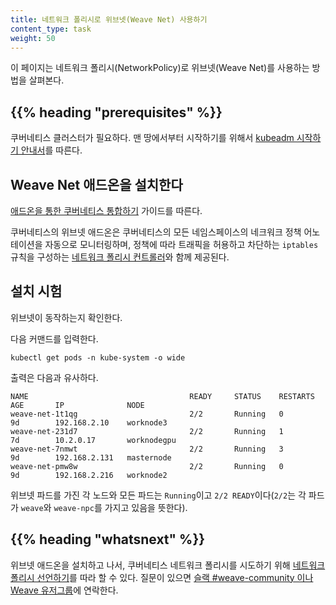 ```yaml
---
title: 네트워크 폴리시로 위브넷(Weave Net) 사용하기
content_type: task
weight: 50
---
```


<!-- overview -->

이 페이지는 네트워크 폴리시(NetworkPolicy)로 위브넷(Weave Net)를 사용하는 방법을 살펴본다.



## {{% heading "prerequisites" %}}


쿠버네티스 클러스터가 필요하다. 맨 땅에서부터 시작하기를 위해서 [kubeadm 시작하기 안내서](/docs/getting-started-guides/kubeadm/)를 따른다.



<!-- steps -->

## Weave Net 애드온을 설치한다

[애드온을 통한 쿠버네티스 통합하기](https://www.weave.works/docs/net/latest/kube-addon/) 가이드를 따른다.

쿠버네티스의 위브넷 애드온은 쿠버네티스의 모든 네임스페이스의 네크워크 정책 어노테이션을 자동으로 모니터링하며, 정책에 따라 트래픽을 허용하고 차단하는 `iptables` 규칙을 구성하는 [네트워크 폴리시 컨트롤러](https://www.weave.works/docs/net/latest/kube-addon/#npc)와 함께 제공된다.

## 설치 시험

위브넷이 동작하는지 확인한다.

다음 커맨드를 입력한다.

```shell
kubectl get pods -n kube-system -o wide
```

출력은 다음과 유사하다.

```
NAME                                    READY     STATUS    RESTARTS   AGE       IP              NODE
weave-net-1t1qg                         2/2       Running   0          9d        192.168.2.10    worknode3
weave-net-231d7                         2/2       Running   1          7d        10.2.0.17       worknodegpu
weave-net-7nmwt                         2/2       Running   3          9d        192.168.2.131   masternode
weave-net-pmw8w                         2/2       Running   0          9d        192.168.2.216   worknode2
```

위브넷 파드를 가진 각 노드와 모든 파드는 `Running`이고 `2/2 READY`이다(`2/2`는 각 파드가 `weave`와 `weave-npc`를 가지고 있음을 뜻한다).



## {{% heading "whatsnext" %}}


위브넷 애드온을 설치하고 나서, 쿠버네티스 네트워크 폴리시를 시도하기 위해 [네트워크 폴리시 선언하기](/docs/tasks/administer-cluster/declare-network-policy/)를 따라 할 수 있다. 질문이 있으면 [슬랙 #weave-community 이나 Weave 유저그룹](https://github.com/weaveworks/weave#getting-help)에 연락한다.




